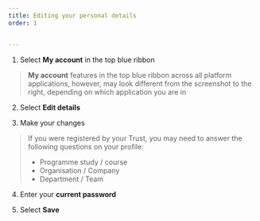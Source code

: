 ```yaml
---
title: Editing your personal details
order: 1


---
```

1. Select **My account** in the top blue ribbon

> **My account** features in the top blue ribbon across all platform applications, however, may look different from the screenshot to the right, depending on which application you are in 

2. Select **Edit details​**

3. Make your changes

> If you were registered by your Trust, you may need to answer the following questions on your profile:​
>
> - Programme study / course​
> - Organisation / Company​
> - Department / Team​

4. Enter your **current password**

5. Select **Save​**

